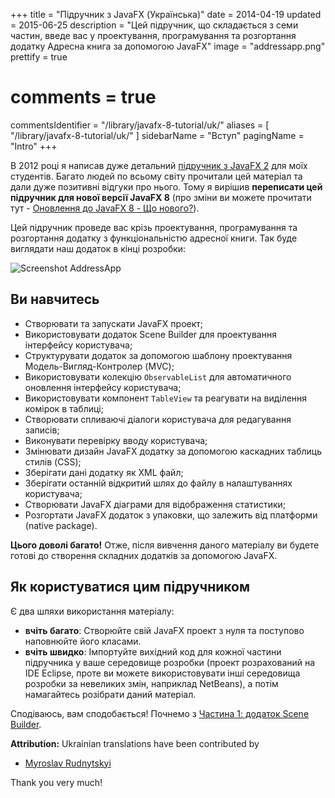 +++
title = "Підручник з JavaFX (Українська)"
date = 2014-04-19
updated = 2015-06-25
description = "Цей підручник, що складається з семи частин, введе вас у проектування, програмування та розгортання додатку Адресна книга за допомогою JavaFX"
image = "addressapp.png"
prettify = true
# comments = true
commentsIdentifier = "/library/javafx-8-tutorial/uk/"
aliases = [ 
  "/library/javafx-8-tutorial/uk/" 
]
sidebarName = "Вступ"
pagingName = "Intro"
+++

В 2012 році я написав дуже детальний [підручник з JavaFX 2](/library/javafx-2-tutorial/) для моїх студентів. Багато людей по всьому світу прочитали цей матеріал та дали дуже позитивні відгуки про нього. Тому я вирішив **переписати цей підручник для нової версії JavaFX 8** (про зміни ви можете прочитати тут - [Оновлення до JavaFX 8 - Що нового?](/blog/update-to-javafx-8-whats-new/ "Update to JavaFX 8 - What's New")).

Цей підручник проведе вас крізь проектування, програмування та розгортання додатку з функціональністю адресної книги. Так буде виглядати наш додаток в кінці розробки:

![Screenshot AddressApp](addressapp.png "AdressApp")

## Ви навчитесь

- Створювати та запускати JavaFX проект;
- Використовувати додаток Scene Builder для проектування інтерфейсу користувача;
- Структурувати додаток за допомогою шаблону проектування Модель-Вигляд-Контролер (MVC);
- Використовувати колекцію `ObservableList` для автоматичного оновлення інтерфейсу користувача;
- Використовувати компонент `TableView` та реагувати на виділення комірок в таблиці;
- Створювати спливаючі діалоги користувача для редагування записів;
- Виконувати перевірку вводу користувача;
- Змінювати дизайн JavaFX додатку за допомогою каскадних таблиць стилів (CSS);
- Зберігати дані додатку як XML файл;
- Зберігати останній відкритий шлях до файлу в налаштуваннях користувача;
- Створювати JavaFX діаграми для відображення статистики;
- Розгортати JavaFX додаток з упаковки, що залежить від платформи (native package).

**Цього доволі багато!** Отже, після вивчення даного матеріалу ви будете готові до створення складних додатків за допомогою JavaFX.

## Як користуватися цим підручником

Є два шляхи використання матеріалу:

- **вчіть багато**: Створюйте свій JavaFX проект з нуля та поступово наповнюйте його класами.
- **вчіть швидко**: Імпортуйте вихідний код для кожної частини підручника у ваше середовище розробки (проект розрахований на IDE Eclipse, проте ви можете використовувати інші середовища розробки за невеликих змін, наприклад NetBeans), а потім намагайтесь розібрати даний матеріал.

Сподіваюсь, вам сподобається! Почнемо з [Частина 1: додаток Scene Builder](/uk/library/javafx-tutorial/part1/ "Part 1: Scene Builder.").

<div class="alert alert-success">
  <strong><i class="fa fa-trophy"></i> Attribution:</strong> Ukrainian translations have been contributed by 
  <ul>
    <li><a href="https://github.com/mrudnytskyi" class="alert-link">Myroslav Rudnytskyi</a></li> 
  </ul>
  Thank you very much!
</div>